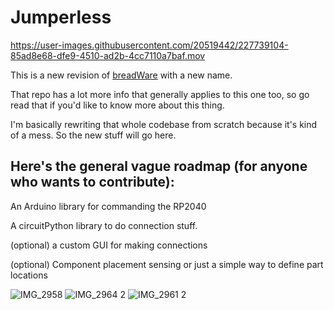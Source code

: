 # Jumperless

https://user-images.githubusercontent.com/20519442/227739104-85ad8e68-dfe9-4510-ad2b-4cc7110a7baf.mov

This is a new revision of [breadWare](https://github.com/Architeuthis-Flux/breadWare) with a new name. 

That repo has a lot more info that generally applies to this one too, so go read that if you'd like to know more about this thing. 

I'm basically rewriting that whole codebase from scratch because it's kind of a mess. So the new stuff will go here. 

## Here's the general vague roadmap (for anyone who wants to contribute):

An Arduino library for commanding the RP2040

A circuitPython library to do connection stuff.

(optional) a custom GUI for making connections

(optional) Component placement sensing or just a simple way to define part locations


![IMG_2958](https://user-images.githubusercontent.com/20519442/227739152-74e49d6c-2520-48f8-9951-990b9a40b898.jpeg)
![IMG_2964 2](https://user-images.githubusercontent.com/20519442/227739160-9e5ababd-3c25-4dfd-a0da-be7b85f3c44e.jpeg)
![IMG_2961 2](https://user-images.githubusercontent.com/20519442/227739166-e92fc534-9e3a-48f5-8ef9-c4df4e2a7a27.jpeg)

